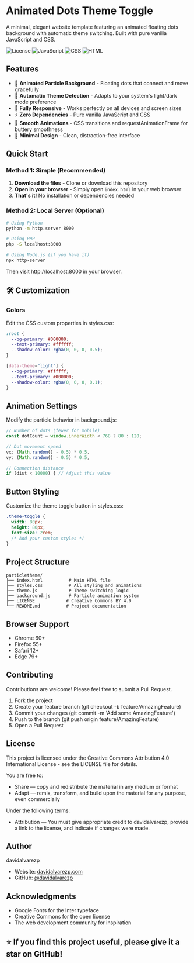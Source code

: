 # Animated Dots Theme Toggle

A minimal, elegant website template featuring an animated floating dots background with automatic theme switching. Built with pure vanilla JavaScript and CSS.

![License](https://img.shields.io/badge/License-CC%20BY%204.0-lightgrey.svg)
![JavaScript](https://img.shields.io/badge/JavaScript-ES6+-yellow.svg)
![CSS](https://img.shields.io/badge/CSS-3-blue.svg)
![HTML](https://img.shields.io/badge/HTML-5-orange.svg)

## Features

- 🎨 **Animated Particle Background** - Floating dots that connect and move gracefully
- 🌙 **Automatic Theme Detection** - Adapts to your system's light/dark mode preference
- 📱 **Fully Responsive** - Works perfectly on all devices and screen sizes
- ⚡ **Zero Dependencies** - Pure vanilla JavaScript and CSS
- 💫 **Smooth Animations** - CSS transitions and requestAnimationFrame for buttery smoothness
- 🎯 **Minimal Design** - Clean, distraction-free interface

## Quick Start

### Method 1: Simple (Recommended)
1. **Download the files** - Clone or download this repository
2. **Open in your browser** - Simply open `index.html` in your web browser
3. **That's it!** No installation or dependencies needed

### Method 2: Local Server (Optional)
```bash
# Using Python
python -m http.server 8000

# Using PHP
php -S localhost:8000

# Using Node.js (if you have it)
npx http-server
```
Then visit http://localhost:8000 in your browser.

## 🛠️ Customization
### Colors
Edit the CSS custom properties in styles.css:

```css
:root {
  --bg-primary: #000000;
  --text-primary: #ffffff;
  --shadow-color: rgba(0, 0, 0, 0.5);
}

[data-theme="light"] {
  --bg-primary: #ffffff;
  --text-primary: #000000;
  --shadow-color: rgba(0, 0, 0, 0.1);
}
```

## Animation Settings
Modify the particle behavior in background.js:

```javascript
// Number of dots (fewer for mobile)
const dotCount = window.innerWidth < 768 ? 80 : 120;

// Dot movement speed
vx: (Math.random() - 0.5) * 0.5,
vy: (Math.random() - 0.5) * 0.5,

// Connection distance
if (dist < 10000) { // Adjust this value
```

## Button Styling
Customize the theme toggle button in styles.css:

```css
.theme-toggle {
  width: 80px;
  height: 80px;
  font-size: 2rem;
  /* Add your custom styles */
}
```

## Project Structure
```text
particletheme/
├── index.html          # Main HTML file
├── styles.css          # All styling and animations
├── theme.js            # Theme switching logic
├── background.js       # Particle animation system
├── LICENSE            # Creative Commons BY 4.0
└── README.md          # Project documentation
```

## Browser Support
- Chrome 60+
- Firefox 55+
- Safari 12+
- Edge 79+

## Contributing
Contributions are welcome! Please feel free to submit a Pull Request.

1. Fork the project
2. Create your feature branch (git checkout -b feature/AmazingFeature)
3. Commit your changes (git commit -m 'Add some AmazingFeature')
4. Push to the branch (git push origin feature/AmazingFeature)
5. Open a Pull Request

## License
This project is licensed under the Creative Commons Attribution 4.0 International License - see the LICENSE file for details.

You are free to:
- Share — copy and redistribute the material in any medium or format
- Adapt — remix, transform, and build upon the material for any purpose, even commercially

Under the following terms:
- Attribution — You must give appropriate credit to davidalvarezp, provide a link to the license, and indicate if changes were made.

## Author
davidalvarezp

- Website: [davidalvarezp.com](https://davidalvarezp.com)
- GitHub: [@davidalvarezp](https://github.com/davidalvarezp)

## Acknowledgments
- Google Fonts for the Inter typeface
- Creative Commons for the open license
- The web development community for inspiration

## ⭐ If you find this project useful, please give it a star on GitHub!
